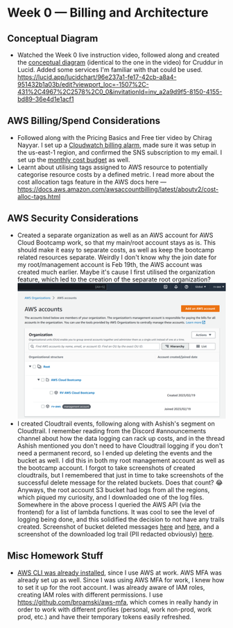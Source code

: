 # Week 0 — Billing and Architecture

## Conceptual Diagram
* Watched the Week 0 live instruction video, followed along and created the [conceptual diagram](./week0/Cruddur%20-%20Conceptual%20Diagram.png) (identical to the one in the video) for Cruddur in Lucid. Added some services I'm familiar with that could be used. https://lucid.app/lucidchart/96e237a1-fe17-42cb-a8a4-951432b1a03b/edit?viewport_loc=-1507%2C-431%2C4967%2C2578%2C0_0&invitationId=inv_a2a9d9f5-8150-4155-bd89-36e4d1e1acf1

## AWS Billing/Spend Considerations
* Followed along with the Pricing Basics and Free tier video by Chirag Nayyar. I set up a [Cloudwatch billing alarm](./week0/AWS%20Billing%20Alert.png), made sure it was setup in the us-east-1 region, and confirmed the SNS subscription to my email. I set up the [monthly cost budget](./week0/AWS%20Billing%20Budget.png) as well.
* Learnt about utilising tags assigned to AWS resource to potentially categorise resource costs by a defined metric. I read more about the cost allocation tags feature in the AWS docs here — https://docs.aws.amazon.com/awsaccountbilling/latest/aboutv2/cost-alloc-tags.html

## AWS Security Considerations
* Created a separate organization as well as an AWS account for AWS Cloud Bootcamp work, so that my main/root account stays as is. This should make it easy to separate costs, as well as keep the bootcamp related resources separate. Weirdly I don't know why the join date for my root/management account is Feb 19th, the AWS account was created much earlier. Maybe it's cause I first utilised the organization feature, which led to the creation of the separate root organization? ![AWS Organizations](./week0/aws-organizations-bootcamp-account.png)
* I created Cloudtrail events, following along with Ashish's segment on Cloudtrail. I remember reading from the Discord #announcements channel about how the data logging can rack up costs, and in the thread Ashish mentioned you don't need to have Cloudtrail logging if you don't need a permanent record, so I ended up deleting the events and the bucket as well. I did this in both my root management account as well as the bootcamp account. I forgot to take screenshots of created cloudtrails, but I remembered that just in time to take screenshots of the successful delete message for the related buckets. Does that count? 😂 Anyways, the root account S3 bucket had logs from all the regions, which piqued my curiosity, and I downloaded one of the log files. Somewhere in the above process I queried the AWS API (via the frontend) for a list of lambda functions. It was cool to see the level of logging being done, and this solidified the decision to not have any trails created. Screenshot of bucket deleted messages [here](./week0/aws-root-bucket-deletion.png) and [here](./week0/aws-bootcamp-bucket-deletion.png), and a screenshot of the downloaded log trail (PII redacted obviously) [here](./week0/aws-cloudtrail-log-file.png).


## Misc Homework Stuff
* [AWS CLI was already installed](./week0/aws-cli-installed.png), since I use AWS at work. AWS MFA was already set up as well. Since I was using AWS MFA for work, I knew how to set it up for the root account. I was already aware of IAM roles, creating IAM roles with different permissions. I use https://github.com/broamski/aws-mfa, which comes in really handy in order to work with different profiles (personal, work non-prod, work prod, etc.) and have their temporary tokens easily refreshed.

